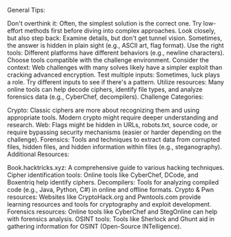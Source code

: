 General Tips:

Don't overthink it: Often, the simplest solution is the correct one. Try low-effort methods first before diving into complex approaches.
Look closely, but also step back: Examine details, but don't get tunnel vision. Sometimes, the answer is hidden in plain sight (e.g., ASCII art, flag format).
Use the right tools: Different platforms have different behaviors (e.g., newline characters). Choose tools compatible with the challenge environment.
Consider the context: Web challenges with many solves likely have a simpler exploit than cracking advanced encryption.
Test multiple inputs: Sometimes, luck plays a role. Try different inputs to see if there's a pattern.
Utilize resources: Many online tools can help decode ciphers, identify file types, and analyze forensics data (e.g., CyberChef, decompilers).
Challenge Categories:

Crypto: Classic ciphers are more about recognizing them and using appropriate tools. Modern crypto might require deeper understanding and research.
Web: Flags might be hidden in URLs, robots.txt, source code, or require bypassing security mechanisms (easier or harder depending on the challenge).
Forensics: Tools and techniques to extract data from corrupted files, hidden files, and hidden information within files (e.g., steganography).
Additional Resources:

Book.hacktricks.xyz: A comprehensive guide to various hacking techniques.
Cipher identification tools: Online tools like CyberChef, DCode, and Boxentriq help identify ciphers.
Decompilers: Tools for analyzing compiled code (e.g., Java, Python, C#) in online and offline formats.
Crypto & Pwn resources: Websites like CryptoHack.org and Pwntools.com provide learning resources and tools for cryptography and exploit development.
Forensics resources: Online tools like CyberChef and StegOnline can help with forensics analysis.
OSINT tools: Tools like Sherlock and Ghunt aid in gathering information for OSINT (Open-Source INTelligence).
